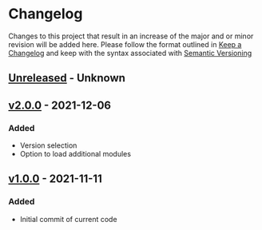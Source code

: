 # Changelog
Changes to this project that result in an increase of the major and or minor revision will be added here. Please follow the format outlined in [Keep a Changelog](http://keepachangelog.com/en/1.0.0/) and keep with the syntax associated with [Semantic Versioning](https://semver.org/)

## [Unreleased] - Unknown

## [v2.0.0] - 2021-12-06
### Added
- Version selection
- Option to load additional modules

## [v1.0.0] - 2021-11-11
### Added
- Initial commit of current code

[Unreleased]: https://github.com/UCO-HPC/buddy_jupyter/compare/v2.0.0...devel
[v2.0.0]: https://github.com/UCO-HPC/buddy_jupyter/compare/v1.0.0...v2.0.0
[v1.0.0]: https://github.com/UCO-HPC/buddy_jupyter/releases/tag/v1.0.0
